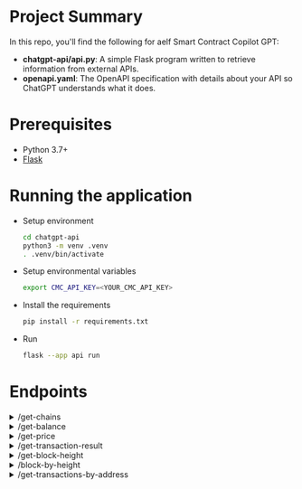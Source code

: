 # Project Summary

In this repo, you'll find the following for aelf Smart Contract Copilot GPT:
- **chatgpt-api/api.py**: A simple Flask program written to retrieve information from external APIs.
- **openapi.yaml**: The OpenAPI specification with details about your API so ChatGPT understands what it does.

# Prerequisites
- Python 3.7+
- [Flask](https://flask.palletsprojects.com/en/3.0.x/installation/)

# Running the application
- Setup environment
    ```bash
    cd chatgpt-api
    python3 -m venv .venv
    . .venv/bin/activate
    ```
- Setup environmental variables
    ```bash
    export CMC_API_KEY=<YOUR_CMC_API_KEY>
    ```
- Install the requirements
    ```bash
    pip install -r requirements.txt
    ```
- Run
    ```bash
    flask --app api run
    ```

# Endpoints

<details>
<summary>/get-chains</summary>
Get a list of supported chains.
</details>

<details>
<summary>/get-balance</summary>
Get the balance of an address in the corresponding chain.
</details>

<details>
<summary>/get-price</summary>
Get the price of a cryptocurrency.
</details>

<details>
<summary>/get-transaction-result</summary>
Get the result of a transaction in a specific chain.
</details>

<details>
<summary>/get-block-height</summary>
Get the current block height in a specific chain.
</details>

<details>
<summary>/block-by-height</summary>
Get block information by block height in a specific chain.
</details>

<details>
<summary>/get-transactions-by-address</summary>
Get transactions by address in a specific chain. Default value of page is 0.
</details>